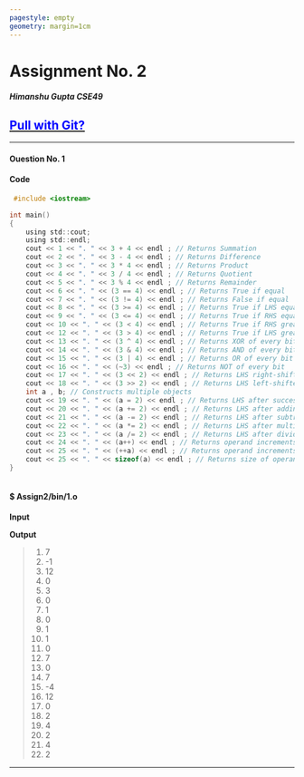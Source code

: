 ```yaml
---
pagestyle: empty
geometry: margin=1cm
---
```



# Assignment No. 2   
##### Himanshu Gupta CSE49   

## [<span style="color:blue">Pull with Git?</span>](https://github.com/crestfalln/Class-Assignments-OOP.git)

---
#### Ouestion No. 1 
>   

#### Code
```c
 #include <iostream>

int main()
{
    using std::cout;
    using std::endl;
    cout << 1 << ". " << 3 + 4 << endl ; // Returns Summation 
    cout << 2 << ". " << 3 - 4 << endl ; // Returns Difference 
    cout << 3 << ". " << 3 * 4 << endl ; // Returns Product 
    cout << 4 << ". " << 3 / 4 << endl ; // Returns Quotient 
    cout << 5 << ". " << 3 % 4 << endl ; // Returns Remainder
    cout << 6 << ". " << (3 == 4) << endl ; // Returns True if equal
    cout << 7 << ". " << (3 != 4) << endl ; // Returns False if equal
    cout << 8 << ". " << (3 >= 4) << endl ; // Returns True if LHS equal/greater RHS
    cout << 9 << ". " << (3 <= 4) << endl ; // Returns True if RHS equal/greater LHS
    cout << 10 << ". " << (3 < 4) << endl ; // Returns True if RHS greater LHS
    cout << 12 << ". " << (3 > 4) << endl ; // Returns True if LHS greater RHS
    cout << 13 << ". " << (3 ^ 4) << endl ; // Returns XOR of every bit
    cout << 14 << ". " << (3 & 4) << endl ; // Returns AND of every bit
    cout << 15 << ". " << (3 | 4) << endl ; // Returns OR of every bit
    cout << 16 << ". " << (~3) << endl ; // Returns NOT of every bit
    cout << 17 << ". " << (3 << 2) << endl ; // Returns LHS right-shifted RHS bits, basically 3*2^2
    cout << 18 << ". " << (3 >> 2) << endl ; // Returns LHS left-shifted RHS bits, basically 3/2^2
    int a , b; // Constructs multiple objects
    cout << 19 << ". " << (a = 2) << endl ; // Returns LHS after succesful assignment
    cout << 20 << ". " << (a += 2) << endl ; // Returns LHS after adding RHS to it
    cout << 21 << ". " << (a -= 2) << endl ; // Returns LHS after subtracting RHS from it
    cout << 22 << ". " << (a *= 2) << endl ; // Returns LHS after multiplying RHS to it
    cout << 23 << ". " << (a /= 2) << endl ; // Returns LHS after dividing RHS by it
    cout << 24 << ". " << (a++) << endl ; // Returns operand increments after expression
    cout << 25 << ". " << (++a) << endl ; // Returns operand increments before expression
    cout << 25 << ". " << sizeof(a) << endl ; // Returns size of operand on stack
}
 
```

#### $ Assign2/bin/1.o   
>

**Input**  
 >  
 

**Output**  
 >1. 7  
>2. -1  
>3. 12  
>4. 0  
>5. 3  
>6. 0  
>7. 1  
>8. 0  
>9. 1  
>10. 1  
>12. 0  
>13. 7  
>14. 0  
>15. 7  
>16. -4  
>17. 12  
>18. 0  
>19. 2  
>20. 4  
>21. 2  
>22. 4  
>23. 2  
 

---

